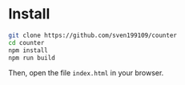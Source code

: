 # Install

```bash
git clone https://github.com/sven199109/counter
cd counter
npm install
npm run build
```

Then, open the file `index.html` in your browser.
